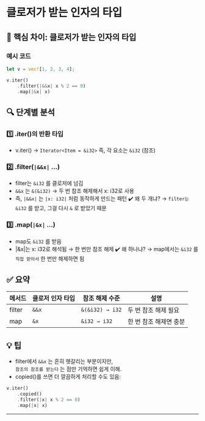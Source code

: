 # 클로저가 받는 인자의 타입

## 🧠 핵심 차이: 클로저가 받는 인자의 타입
### 예시 코드
```rust
let v = vec![1, 2, 3, 4];

v.iter()
    .filter(|&&x| x % 2 == 0)
    .map(|&x| x)

```

## 🔍 단계별 분석
### 1️⃣ .iter()의 반환 타입
- v.iter() → `Iterator<Item = &i32>`
즉, 각 요소는 `&i32` (참조)

### 2️⃣ .filter(`|&&x|` ...)
- filter는 `&i32` 를 클로저에 넘김
- `&&x` 는 `&(&i32)` → 두 번 참조 해제해서 x: i32로 사용
- 즉, `|&&x|` 는 `|x: i32|` 처럼 동작하게 만드는 패턴
✔️ 왜 두 개냐? → `filter는 &i32` 를 받고, 그걸 다시 `&` 로 받았기 때문

### 3️⃣ .map(`|&x|` ...)
- map도 `&i32` 를 받음
- |&x|는 x: i32로 해석됨 → 한 번만 참조 해제
✔️ 왜 하나냐? → map에서는 `&i32` 를 `직접 받아서` 한 번만 해제하면 됨

## ✅ 요약
| 메서드   | 클로저 인자 타입 | 참조 해제 수준 | 설명                          |
|----------|------------------|----------------|-------------------------------|
| filter   | `&&x`             | `&(&i32) → i32`  | 두 번 참조 해제 필요           |
| map      | `&x`               | `&i32 → i32`     | 한 번 참조 해제면 충분         |


## 💡 팁
- filter에서 `&&x` 는 흔히 헷갈리는 부분이지만,  
`참조의 참조를 받는다` 는 점만 기억하면 쉽게 이해.
- copied()를 쓰면 더 깔끔하게 처리할 수도 있음:
```rust
v.iter()
    .copied()
    .filter(|x| x % 2 == 0)
    .map(|x| x)
```
---



